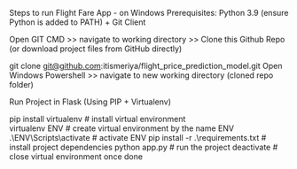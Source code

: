 Steps to run Flight Fare App - on Windows
Prerequisites: Python 3.9 (ensure Python is added to PATH) + Git Client

Open GIT CMD >> navigate to working directory >> Clone this Github Repo (or download project files from GitHub directly)

git clone    git@github.com:itismeriya/flight_price_prediction_model.git
Open Windows Powershell >> navigate to new working directory (cloned repo folder)

Run Project in Flask (Using PIP + Virtualenv)

  pip install virtualenv                  # install virtual environment        
  virtualenv ENV                          # create virtual environment by the name ENV
  .\ENV\Scripts\activate                  # activate ENV
  pip install -r .\requirements.txt       # install project dependencies
  python app.py                           # run the project
  deactivate                              # close virtual environment once done
